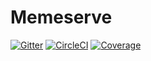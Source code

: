 # Memeserve

[![Gitter](https://badges.gitter.im/Join%20Chat.svg)](https://gitter.im/memestream?utm_source=badge&utm_medium=badge&utm_campaign=pr-badge&utm_content=badge)
[![CircleCI](https://circleci.com/gh/memestream/memeserve/tree/master.svg?style=svg)](https://circleci.com/gh/memestream/memeserve/tree/master)
[![Coverage](https://codecov.io/gh/memestream/memeserve/branch/master/graph/badge.svg)](https://codecov.io/gh/memestream/memeserve)

